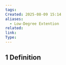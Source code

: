 ```yaml
---
tags: 
Created: 2025-08-09 15:14
aliases:
  - Low-Degree Extention
related: 
link: 
Type:
---
```

## 1 Definition



